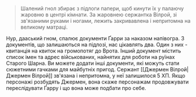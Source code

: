 > Шалений гнол збирає з підлоги папери, щоб кинути їх у палаючу жаровню в центрі кімнати. За жаровнею сержантка Вілрой, зі зв'язаними руками і ногами, лежить закривавлена і непритомна на великому матраці.

Нур, дааський гном, спалює документи Ґарри за наказом напівогра. З документів, що залишаються на підлозі, нас цікавлять два. Один з них - квитанція на квиток на громопотяг до Врота. Інший документ містить список імен та адрес військованих, найнятих для роботи на руїнах Старого Шарна. Ви можете додати інші документи, які можуть стати сюжетними гачками для майбутніх пригод.
Сержант [[Джермен Вілрой|Джермен Вілрой]] зв'язана і непритомна, у неї залишилося 5 ХП. Якщо персонажі розбудять Джермен, вона скаже персонажам продовжувати переслідувати Ґарру і що вона може подбати про себе.